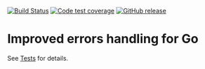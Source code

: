 [![Build Status](https://travis-ci.org/nbgo/fail.svg)](https://travis-ci.org/nbgo/fail) [![Code test coverage](https://img.shields.io/codecov/c/github/nbgo/fail.svg)](http://codecov.io/github/nbgo/fail) [![GitHub release](https://img.shields.io/github/release/nbgo/fail.svg)](https://github.com/nbgo/fail/releases/latest)
# Improved errors handling for Go
See [Tests](fail_test.go) for details.